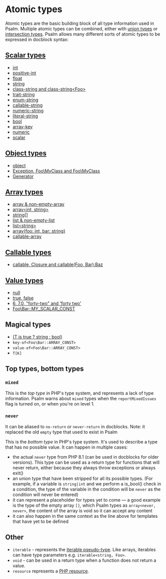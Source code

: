 # Atomic types

Atomic types are the basic building block of all type information used in Psalm. Multiple atomic types can be combined, either with [union types](union_types.md) or [intersection types](intersection_types.md). Psalm allows many different sorts of atomic types to be expressed in docblock syntax:

## [Scalar types](scalar_types.md)

- [int](scalar_types.md)
- [positive-int](scalar_types.md#positive-int)
- [float](scalar_types.md)
- [string](scalar_types.md)
- [class-string and class-string&lt;Foo&gt;](scalar_types.md#class-string-interface-string)
- [trait-string](scalar_types.md#trait-string)
- [enum-string](scalar_types.md#enum-string)
- [callable-string](scalar_types.md#callable-string)
- [numeric-string](scalar_types.md#numeric-string)
- [literal-string](scalar_types.md#literal-string)
- [bool](scalar_types.md)
- [array-key](scalar_types.md#array-key)
- [numeric](scalar_types.md#numeric)
- [scalar](scalar_types.md#scalar)

## [Object types](object_types.md)

- [object](object_types.md)
- [Exception, Foo\MyClass and Foo\MyClass<Bar>](object_types.md)
- [Generator](object_types.md)

## [Array types](array_types.md)

- [array & non-empty-array](array_types.md)
- [array&lt;int, string&gt;](array_types.md#generic-arrays)
- [string\[\]](array_types.md#phpdoc-syntax)
- [list & non-empty-list](array_types.md#lists)
- [list&lt;string&gt;](array_types.md#lists)
- [array{foo: int, bar: string}](array_types.md#object-like-arrays)
- [callable-array](array_types.md#callable-array)

## [Callable types](callable_types.md)

- [callable, Closure and callable(Foo, Bar):Baz](callable_types.md)

## [Value types](value_types.md)

- [null](value_types.md#null)
- [true, false](value_types.md#true-false)
- [6, 7.0, "forty-two" and 'forty two'](value_types.md#some_string-4-314)
- [Foo\Bar::MY_SCALAR_CONST](value_types.md#regular-class-constants)

## Magical types

- [(T is true ? string : bool)](conditional_types.md)
- `key-of<Foo\Bar::ARRAY_CONST>`
- `value-of<Foo\Bar::ARRAY_CONST>`
- `T[K]`

## Top types, bottom types

### `mixed`

This is the _top type_ in PHP's type system, and represents a lack of type information. Psalm warns about `mixed` types when the `reportMixedIssues` flag is turned on, or when you're on level 1.

### `never`
It can be aliased to `no-return` or `never-return` in docblocks. Note: it replaced the old `empty` type that used to exist in Psalm

This is the _bottom type_ in PHP's type system. It's used to describe a type that has no possible value. It can happen in multiple cases:
- the actual `never` type from PHP 8.1 (can be used in docblocks for older versions). This type can be used as a return type for functions that will never return, either because they always throw exceptions or always exit()
- an union type that have been stripped for all its possible types. (For example, if a variable is `string|int` and we perform a is_bool() check in a condition, the type of the variable in the condition will be `never` as the condition will never be entered)
- it can represent a placeholder for types yet to come — a good example is the type of the empty array `[]`, which Psalm types as `array<never, never>`, the content of the array is void so it can accept any content
- it can also happen in the same context as the line above for templates that have yet to be defined

## Other

- `iterable` - represents the [iterable pseudo-type](https://php.net/manual/en/language.types.iterable.php). Like arrays, iterables can have type parameters e.g. `iterable<string, Foo>`.
- `void` - can be used in a return type when a function does not return a value.
- `resource` represents a [PHP resource](https://www.php.net/manual/en/language.types.resource.php).
